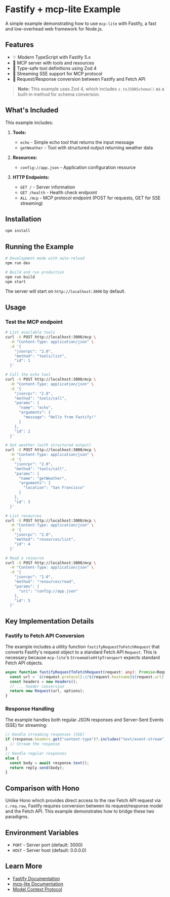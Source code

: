 # Fastify + mcp-lite Example

A simple example demonstrating how to use `mcp-lite` with Fastify, a fast and low-overhead web framework for Node.js.

## Features

- ✨ Modern TypeScript with Fastify 5.x
- 🔧 MCP server with tools and resources
- 📝 Type-safe tool definitions using Zod 4
- 🌊 Streaming SSE support for MCP protocol
- 🔄 Request/Response conversion between Fastify and Fetch API

> **Note:** This example uses Zod 4, which includes `z.toJSONSchema()` as a built-in method for schema conversion.

## What's Included

This example includes:

1. **Tools:**
   - `echo` - Simple echo tool that returns the input message
   - `getWeather` - Tool with structured output returning weather data

2. **Resources:**
   - `config://app.json` - Application configuration resource

3. **HTTP Endpoints:**
   - `GET /` - Server information
   - `GET /health` - Health check endpoint
   - `ALL /mcp` - MCP protocol endpoint (POST for requests, GET for SSE streaming)

## Installation

```bash
npm install
```

## Running the Example

```bash
# Development mode with auto-reload
npm run dev

# Build and run production
npm run build
npm start
```

The server will start on `http://localhost:3000` by default.

## Usage

### Test the MCP endpoint

```bash
# List available tools
curl -X POST http://localhost:3000/mcp \
  -H "Content-Type: application/json" \
  -d '{
    "jsonrpc": "2.0",
    "method": "tools/list",
    "id": 1
  }'

# Call the echo tool
curl -X POST http://localhost:3000/mcp \
  -H "Content-Type: application/json" \
  -d '{
    "jsonrpc": "2.0",
    "method": "tools/call",
    "params": {
      "name": "echo",
      "arguments": {
        "message": "Hello from Fastify!"
      }
    },
    "id": 2
  }'

# Get weather (with structured output)
curl -X POST http://localhost:3000/mcp \
  -H "Content-Type: application/json" \
  -d '{
    "jsonrpc": "2.0",
    "method": "tools/call",
    "params": {
      "name": "getWeather",
      "arguments": {
        "location": "San Francisco"
      }
    },
    "id": 3
  }'

# List resources
curl -X POST http://localhost:3000/mcp \
  -H "Content-Type: application/json" \
  -d '{
    "jsonrpc": "2.0",
    "method": "resources/list",
    "id": 4
  }'

# Read a resource
curl -X POST http://localhost:3000/mcp \
  -H "Content-Type: application/json" \
  -d '{
    "jsonrpc": "2.0",
    "method": "resources/read",
    "params": {
      "uri": "config://app.json"
    },
    "id": 5
  }'
```

## Key Implementation Details

### Fastify to Fetch API Conversion

The example includes a utility function `fastifyRequestToFetchRequest` that converts Fastify's request object to a standard Fetch API `Request`. This is necessary because `mcp-lite`'s `StreamableHttpTransport` expects standard Fetch API objects.

```typescript
async function fastifyRequestToFetchRequest(request: any): Promise<Request> {
  const url = `${request.protocol}://${request.hostname}${request.url}`;
  const headers = new Headers();
  // ... header conversion
  return new Request(url, options);
}
```

### Response Handling

The example handles both regular JSON responses and Server-Sent Events (SSE) for streaming:

```typescript
// Handle streaming responses (SSE)
if (response.headers.get("content-type")?.includes("text/event-stream")) {
  // Stream the response
}
// Handle regular responses
else {
  const body = await response.text();
  return reply.send(body);
}
```

## Comparison with Hono

Unlike Hono which provides direct access to the raw Fetch API request via `c.req.raw`, Fastify requires conversion between its request/response model and the Fetch API. This example demonstrates how to bridge these two paradigms.

## Environment Variables

- `PORT` - Server port (default: 3000)
- `HOST` - Server host (default: 0.0.0.0)

## Learn More

- [Fastify Documentation](https://fastify.dev/)
- [mcp-lite Documentation](../../packages/core/README.md)
- [Model Context Protocol](https://modelcontextprotocol.io/)

